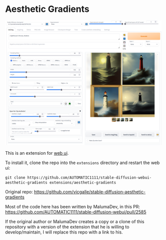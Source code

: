 # Aesthetic Gradients

![](https://raw.githubusercontent.com/AUTOMATIC1111/stable-diffusion-webui-aesthetic-gradients/master/ss.png)

This is an extension for [web ui](https://github.com/AUTOMATIC1111/stable-diffusion-webui).

To install it, clone the repo into the `extensions` directory and restart the web ui:

```commandline
git clone https://github.com/AUTOMATIC1111/stable-diffusion-webui-aesthetic-gradients extensions/aesthetic-gradients
```

Original repo: https://github.com/vicgalle/stable-diffusion-aesthetic-gradients

Most of the code here has been written by MalumaDev, in this PR: https://github.com/AUTOMATIC1111/stable-diffusion-webui/pull/2585

If the original author or MalumaDev creates a copy or a clone of this repository with a version of the
extension that he is willing to develop/maintain, I will replace this repo with a link to his.